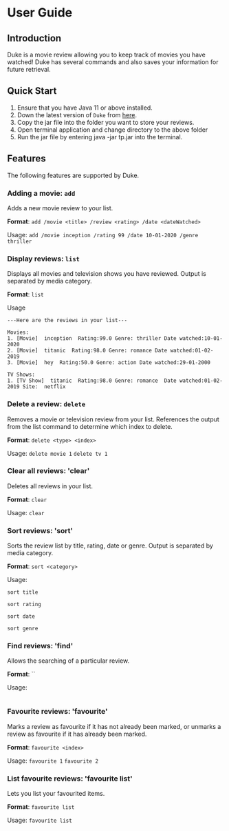 # User Guide

## Introduction

Duke is a movie review allowing you to keep track of movies you have watched! Duke has several commands and also saves your information for future retrieval.

## Quick Start

1. Ensure that you have Java 11 or above installed.
2. Down the latest version of `Duke` from [here](https://github.com/AY2223S1-CS2113-T18-1/tp/releases/tag/v1.0).
3. Copy the jar file into the folder you want to store your reviews.
4. Open terminal application and change directory to the above folder
5. Run the jar file by entering java -jar tp.jar into the terminal.

## Features 

The following features are supported by Duke.

### Adding a movie: `add`
Adds a new movie review to your list.

**Format**: `add /movie <title> /review <rating> /date <dateWatched>`

Usage: 
`add /movie inception /rating 99 /date 10-01-2020 /genre thriller`

### Display reviews: `list`
Displays all movies and television shows you have reviewed. Output is separated by media category. 

**Format**: `list`

Usage
```
---Here are the reviews in your list---

Movies:
1. [Movie]  inception  Rating:99.0 Genre: thriller Date watched:10-01-2020
2. [Movie]  titanic  Rating:98.0 Genre: romance Date watched:01-02-2019
3. [Movie]  hey  Rating:50.0 Genre: action Date watched:29-01-2000

TV Shows:
1. [TV Show]  titanic  Rating:98.0 Genre: romance  Date watched:01-02-2019 Site:  netflix

```

### Delete a review: `delete`
Removes a movie or television review from your list. References the output from the list command to determine which index to delete.

**Format**: `delete <type> <index>`

Usage:
`delete movie 1`
`delete tv 1`

### Clear all reviews: 'clear'
Deletes all reviews in your list.

**Format**: `clear`

Usage: `clear`

### Sort reviews: 'sort'
Sorts the review list by title, rating, date or genre. Output is separated by media category.

**Format**: `sort <category>`

Usage:

`sort title`

`sort rating`

`sort date`

`sort genre`

### Find reviews: 'find'
Allows the searching of a particular review.

**Format**: ``

Usage:
```
```

### Favourite reviews: 'favourite'
Marks a review as favourite if it has not already been marked, or unmarks a review as favourite if it has already been
marked.

**Format**: `favourite <index>`

Usage:
`favourite 1`
`favourite 2`

### List favourite reviews: 'favourite list'
Lets you list your favourited items.

**Format**: `favourite list`

Usage: `favourite list`


[//]: # (## Command Summary)

[//]: # ()
[//]: # ({Give a 'cheat sheet' of commands here})

[//]: # ()
[//]: # (* Add todo `todo n/TODO_NAME d/DEADLINE`)
